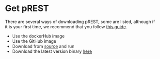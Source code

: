 # Get pREST

There are several ways of downloading pREST, some are listed, although if it is your first time, we recommend that you follow [this guide](../setup/docker.md).

* Use the dockerHub image
* Use the GitHub image
* Download from [source](start-with-golang.md) and run
* Download the latest version binary [here](https://github.com/prest/prest/releases/latest)






